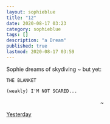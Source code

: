 ```yaml
---
layout: sophieblue
title: "12"
date: 2020-08-17 03:23
category: sophieblue 
tags: []
description: "a Dream"
published: true
lastmod: 2020-08-17 03:59 
---
```


Sophie dreams of skydiving ~ but yet:

```
THE BLANKET 

(weakly) I'M NOT SCARED...
```

<center>~</center>

<span class="sb-nav-prev"><a href="{{ '11' | prepend: site.baseurl }}">Yesterday</a></span>

<!--<span class="sb-nav-next"><a href="{{ '13' | prepend: site.baseurl }}">Tomorrow</a></span> -->
